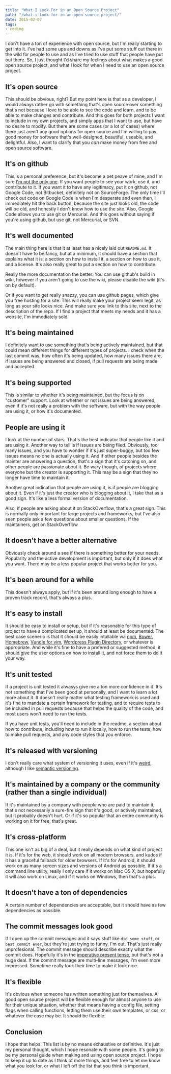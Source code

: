 ```yaml
---
title: "What I Look For in an Open Source Project"
path: "/what-i-look-for-in-an-open-source-project/"
date: 2015-02-07
tags:
- coding
---
```


I don't have a ton of experience with open source, but I'm really starting to get into it. I've had some ups and downs as I've put some stuff out there in the wild for people to use and as I've tried to use stuff that people have put out there. So, I just thought I'd share my feelings about what makes a good open source project, and what I look for when I need to use an open source project.

## It's open source

This should be obvious, right? But my point here is that as a developer, I would always rather go with something that's open source over something that's not because I love to be able to see the code and learn, and to be able to make changes and contribute. And this goes for both projects I want to include in my own projects, and simply apps that I want to use, but have no desire to modify. But there are some cases (or a lot of cases) where there just aren't any good options for open source and I'm willing to pay good money for software that's well-designed, beautiful, useable, and delightful. Also, I want to clarify that you *can* make money from free and open source software.

## It's on github

This is a personal preference, but it's become a pet peave of mine, and I'm sure [I'm not the only one](https://twitter.com/_eric_castro/status/525768277662781440). If you want people to see your work, use it, and contribute to it. If you want it to have any legitimacy, put it on github, not Google Code, not Bitbucket, definitely not on SourceForge. The only time I'll check out code on Google Code is when I'm desperate and even then, I immediately hit the back button, because the site just looks old, the code will be old, and honestly I don't know how to use the site. Also, Google Code allows you to use git or Mercurial. And this goes without saying if you're using github, but use git, not Mercurial, or SVN.

## It's well documented

The main thing here is that it at least has a nicely laid out `README.md`. It doesn't have to be fancy, but at a minimum, it should have a section that explains what it is, a section on how to install it, a section on how to use it, and a license. It's also really great to put a section on how to contribute.

Really the more documentation the better. You can use github's build in wiki, however if you aren't going to use the wiki, please disable the wiki (it's on by default).

Or if you want to get really snazzy, you can use github pages, which give you free hosting for a site. This will really make your project seem legit, as long as your site looks nice. And make sure you link to this site, next to the description of the repo. If I find a project that meets my needs and it has a website, I'm immediately sold.

## It's being maintained

I definitely want to use something that's being actively maintained, but that could mean different things for different types of projects. I check when the last commit was, how often it's being updated, how many issues there are, if issues are being answered and closed, if pull requests are being made and accepted.

## It's being supported

This is similar to whether it's being maintained, but the focus is on "customer" support. Look at whether or not issues are being answered, even if it's not really a problem with the software, but with the way people are using it, or how it's documented.

## People are using it

I look at the number of stars. That's the best indicator that people like it and are using it. Another way to tell is if issues are being filed. Obviously, too many issues, and you have to wonder if it's just super-buggy, but too few issues means no one is actually using it. And if other people besides the mainter are answering a question, that's a sign that it's catching on, and other people are passionate about it. Be wary though, of projects where everyone but the creator is supporting it. This may be a sign that they no longer have time to maintain it.

Another great indication that people are using it, is if people are blogging about it. Even if it's just the creator who is blogging about it, I take that as a good sign. It's like a less formal version of documentation.

Also, if people are asking about it on StackOverflow, that's a great sign. This is normally only important for large projects and frameworks, but I've also seen people ask a few questions about smaller questions. If the maintainers, get on StackOverflow

## It doesn't have a better alternative

Obviously check around a see if there is something better for your needs. Popularity and the active development is important, but only if it does what you want. There may be a less popular project that works better for you.

## It's been around for a while

This doesn't always apply, but if it's been around long enough to have a proven track record, that's always a plus.

## It's easy to install

It should be easy to install or setup, but if it's reasonable for this type of project to have a complicated set up, it should at least be documented. The best case scenerio is that it should be easily intallable via [npm](https://www.npmjs.com/), [Bower](http://bower.io/), [Homebrew](http://brew.sh/), [Vundle for vim](https://github.com/gmarik/Vundle.vim), [Wordpress Plugin Directory](https://wordpress.org/plugins/), or whatever is appropriate. And while it's fine to have a prefered or suggested method, it should give the user options on how to install it, and not force them to do it your way.

## It's unit tested

If a project is unit tested it alwasys give me a ton more confidence in it. It's not something that I've been good at personally, and I want to learn a lot more about it. It doesn't really matter what testing framework is used and it's fine to mandate a certain framework for testing, and to require tests to be included in pull requests because that helps the quality of the code, and most users won't need to run the tests.

If you have unit tests, you'll need to include in the readme, a section about how to contribute, including how to run it locally, how to run the tests, how to make pull requests, and any code styles that you enforce.

## It's released with versioning

I don't really care what system of versioning it uses, even if it's [weird](http://sentimentalversioning.org/), although I like [semantic versioning](http://semver.org/).

## It's maintained by a company or the community (rather than a single individual)

If it's maintained by a company with people who are paid to maintain it, that's not necessarily a sure-fire sign that it's good, or actively maintained, but it probably doesn't hurt. Or if it's so popular that an entire community is working on it for free, that's great.

## It's cross-platform

This one isn't as big of a deal, but it really depends on what kind of project it is. If it's for the web, it should work on all modern browsers, and kudos if it has a graceful fallback for older browsers. If it's for Android, it should work on as many screen sizes and versions of Android as possible. If it's a command line utility, really I only care if it works on Mac OS X, but hopefully it will also work on Linux, and if it works on Windows, then that's a plus.

## It doesn't have a ton of dependencies

A certain number of dependencies are acceptable, but it should have as few dependencies as possible.

## The commit messages look good

If I open up the commit messages and it says stuff like `did some stuff`, or `best commit ever`, but they're just trying to funny, I'm out. That's just really unprofesional. The commit message should describe exactly what the commit does. Hopefully it's in the [imperative present tense](http://stackoverflow.com/questions/3580013/should-i-use-past-or-present-tense-in-git-commit-messages), but that's not a huge deal. If the commit message are multi-line messages, I'm even more impressed. Sometime really took their time to make it look nice.

## It's flexible

It's obvious when someone has written something just for themselves. A good open source project will be flexible enough for almost anyone to use for their unique situation, whether that means having a config file, setting flags when calling functions, letting them use their own templates, or css, or whatever the case may be. It should be flexible.

## Conclusion

I hope that helps. This list is by no means exhaustive or definitive. It's just my personal thought, which I hope resonate with some people. It's going to be my personal guide when making and using open source project. I hope to keep it up to date as I think of more things, and feel free to let me know what you look for, or what I left off the list that you think is important.

